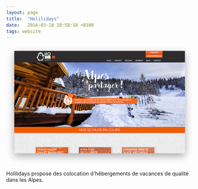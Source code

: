 ```yaml
---
layout: page
title:  "Holilidays"
date:   2016-03-18 10:58:18 +0100
tags: website
---
```

![Holilidays](/assets/holilidays.png)

Holilidays propose des colocation d'hébergements de vacances de qualité dans les Alpes.
